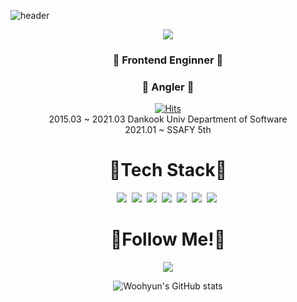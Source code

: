 ![header](https://capsule-render.vercel.app/api?type=slice&color=auto&height=300&section=header&text=WooHyun&fontSize=90)

<div align="center">

  <img src="https://pbs.twimg.com/media/De6zdcCUwAA5i3V.jpg"/>
  
### 👋 Frontend Enginner 👋  
### 🎣 Angler 🎣  
[![Hits](https://hits.seeyoufarm.com/api/count/incr/badge.svg?url=https%3A%2F%2Fgithub.com%2Fdnguszz&count_bg=%233D81C8&title_bg=%2300147C&icon=instacart.svg&icon_color=%23F7A956&title=hits&edge_flat=false)](https://github.com/dnguszz)     
2015.03 ~ 2021.03 Dankook Univ Department of Software  
2021.01 ~ SSAFY 5th  
# 🔨Tech Stack🔨  
  <img src="https://img.shields.io/badge/React-61DAFB?style=flat-square&logo=React&logoColor=white"/></a>&nbsp;
  <img src="https://img.shields.io/badge/Vue.js-4FC08D?style=flat-square&logo=Vue.js&logoColor=white"/></a>&nbsp;
  <img src="https://img.shields.io/badge/Node.js-339933?style=flat-square&logo=Node.js&logoColor=white"/></a>&nbsp;
  <img src="https://img.shields.io/badge/Java-007396?style=flat-square&logo=Java&logoColor=white"/></a>&nbsp;
  <img src="https://img.shields.io/badge/HTML5-E34F26?style=flat-square&logo=HTML5&logoColor=white"/></a>&nbsp;
  <img src="https://img.shields.io/badge/CSS3-1572B6?style=flat-square&logo=CSS3&logoColor=white"/></a>&nbsp;
  <img src="https://img.shields.io/badge/JavaScript-F7DF1E?style=flat-square&logo=JavaScript&logoColor=white"/></a>&nbsp;
# 🎉Follow Me!🎉  
<a href="https://www.instagram.com/dnguszz/"><img src="https://img.shields.io/badge/Instagram-E4405F?style=flat-square&logo=Instagram&logoColor=white"/></a>

![Woohyun's GitHub stats](https://github-readme-stats.vercel.app/api?username=dnguszz&show_icons=true&theme=radical)
</div>



